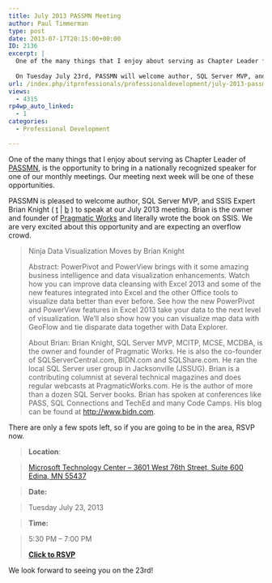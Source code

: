 ```yaml
---
title: July 2013 PASSMN Meeting
author: Paul Timmerman
type: post
date: 2013-07-17T20:15:00+00:00
ID: 2136
excerpt: |
  One of the many things that I enjoy about serving as Chapter Leader for PASSMN is the opportunity to bring in a nationally recognized speaker for one of our monthly meetings.
  
  On Tuesday July 23rd, PASSMN will welcome author, SQL Server MVP, and SSIS&hellip;
url: /index.php/itprofessionals/professionaldevelopment/july-2013-passmn-meeting/
views:
  - 4315
rp4wp_auto_linked:
  - 1
categories:
  - Professional Development

---
```

One of the many things that I enjoy about serving as Chapter Leader of <a href="http://minnesota.sqlpass.org" target="_blank">PASSMN</a>, is the opportunity to bring in a nationally recognized speaker for one of our monthly meetings. Our meeting next week will be one of these opportunities.

PASSMN is pleased to welcome author, SQL Server MVP, and SSIS Expert Brian Knight ( <a href="https://twitter.com/brianknight" target="_blank">t</a> | <a href="http://www.bidn.com/" target="_blank">b</a> ) to speak at our July 2013 meeting. Brian is the owner and founder of <a href="http://www.pragmaticworks.com/" target="_blank">Pragmatic Works</a> and literally wrote the book on SSIS. We are very excited about this opportunity and are expecting an overflow crowd.

> Ninja Data Visualization Moves by Brian Knight
> 
> Abstract: PowerPivot and PowerView brings with it some amazing business intelligence and data visualization enhancements. Watch how you can improve data cleansing with Excel 2013 and some of the new features integrated into Excel and the other Office tools to visualize data better than ever before. See how the new PowerPivot and PowerView features in Excel 2013 take your data to the next level of visualization. We’ll also show how you can visualize map data with GeoFlow and tie disparate data together with Data Explorer.
> 
> About Brian: Brian Knight, SQL Server MVP, MCITP, MCSE, MCDBA, is the owner and founder of Pragmatic Works. He is also the co-founder of SQLServerCentral.com, BIDN.com and SQLShare.com. He ran the local SQL Server user group in Jacksonville (JSSUG). Brian is a contributing columnist at several technical magazines and does regular webcasts at PragmaticWorks.com. He is the author of more than a dozen SQL Server books. Brian has spoken at conferences like PASS, SQL Connections and TechEd and many Code Camps. His blog can be found at http://www.bidn.com. 

There are only a few spots left, so if you are going to be in the area, RSVP now.

> **Location**:
  
> [Microsoft Technology Center – 3601 West 76th Street, Suite 600 Edina, MN 55437][1]
  
> **Date:**
  
> Tuesday July 23, 2013
  
> **Time:**
  
> 5:30 PM – 7:00 PM
> 
> **[Click to RSVP][2]** 

We look forward to seeing you on the 23rd!

 [1]: http://binged.it/AcUxYj
 [2]: http://passmnjul2013.eventbrite.com/